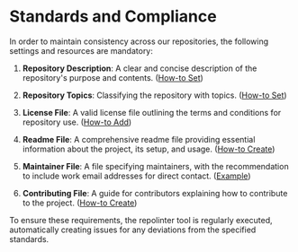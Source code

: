 # Standards and Compliance

In order to maintain consistency across our repositories, the following settings and resources are mandatory:

1. **Repository Description**: A clear and concise description of the repository's purpose and contents. ([How-to Set](https://github.com/orgs/community/discussions/54372))

2. **Repository Topics**: Classifying the repository with topics. ([How-to Set](https://docs.github.com/en/repositories/managing-your-repositorys-settings-and-features/customizing-your-repository/classifying-your-repository-with-topics))

3. **License File**: A valid license file outlining the terms and conditions for repository use. ([How-to Add](https://docs.github.com/en/communities/setting-up-your-project-for-healthy-contributions/adding-a-license-to-a-repository))

4. **Readme File**: A comprehensive readme file providing essential information about the project, its setup, and usage. ([How-to Create](https://docs.github.com/de/repositories/managing-your-repositorys-settings-and-features/customizing-your-repository/about-readmes))

5. **Maintainer File**: A file specifying maintainers, with the recommendation to include work email addresses for direct contact. ([Example](https://github.com/allianz-incubator/new-project/blob/main/MAINTAINERS))

6. **Contributing File**: A guide for contributors explaining how to contribute to the project. ([How-to Create](https://docs.github.com/de/communities/setting-up-your-project-for-healthy-contributions/setting-guidelines-for-repository-contributors))

To ensure these requirements, the repolinter tool is regularly executed, automatically creating issues for any deviations from the specified standards.





